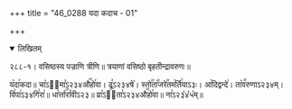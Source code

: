 +++
title = "46_0288 यदा कदाच - 01"

+++
<details open><summary>लिखितम्</summary>

२८८-१। वसिष्ठस्य पज्राणि त्रीणि॥ त्रयाणां वसिष्ठो बृहतीन्द्रावरुणः॥

य꣥दा꣯कदा॥ चा꣡ऽ२᳐मा꣣ऽ२३४औ꣥꣯हो꣯वा। ढू꣣ऽ२३४षे꣥। स्तो꣢꣯ता꣡꣯जरे꣢꣯तम꣡र्ति꣢याऽ३ः। आ꣡दिद्वन्दे꣢। ता꣡व꣪रुणाऽ२३४म्। वि꣣पा꣢ऽ३४गि꣣रा꣢॥ धा꣡र्त्ता꣢꣯रां꣡वीऽ२३॥ व्रा꣡ऽ२᳐ता꣣ऽ२३४औ꣥꣯हो꣯वा॥ ना꣣ऽ२३꣡४꣡५꣡म्॥
</details>